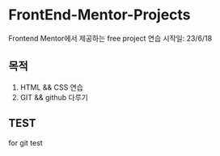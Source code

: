 # FrontEnd-Mentor-Projects

Frontend Mentor에서 제공하는 free project 연습
시작일: 23/6/18

## 목적

1. HTML && CSS 연습
2. GIT && github 다루기

## TEST

for git test
